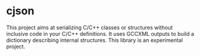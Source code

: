 cjson
=====

This project aims at serializing C/C++ classes or structures without inclusive code in your C/C++ definitions. It uses GCCXML outputs to build a dictionary describing internal structures. This library is an experimental project. 
